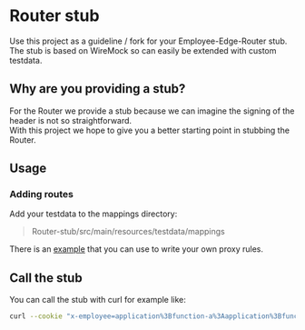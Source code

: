 # Router stub

Use this project as a guideline / fork for your Employee-Edge-Router stub.  
The stub is based on WireMock so can easily be extended with custom testdata.

## Why are you providing a stub?
For the Router we provide a stub because we can imagine the signing of the header is not so straightforward.  
With this project we hope to give you a better starting point in stubbing the Router.

## Usage
### Adding routes
Add your testdata to the mappings directory: 
>Router-stub/src/main/resources/testdata/mappings

There is an [example](src/main/resources/testdata/mappings/getbookingrequest.json) that you can use to write your own proxy rules.

## Call the stub
You can call the stub with curl for example like:
```bash
curl --cookie "x-employee=application%3Bfunction-a%3Aapplication%3Bfunction-b%3Aapplication%3Bfunction-c" http://localhost:8091/the/external/path/you/configured/with/wiremock/proxy
```
